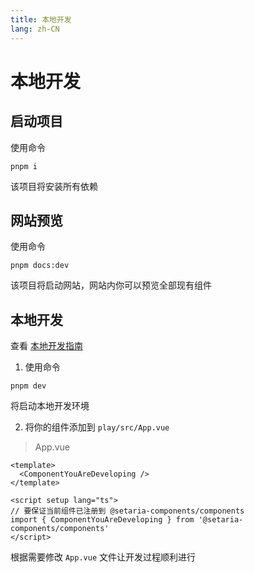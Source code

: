 ```yaml
---
title: 本地开发
lang: zh-CN
---
```


# 本地开发

## 启动项目

使用命令

```shell
pnpm i
```

该项目将安装所有依赖

## 网站预览

使用命令

```shell
pnpm docs:dev
```

该项目将启动网站，网站内你可以预览全部现有组件

## 本地开发

查看 [本地开发指南](https://github.com/setaria-components/setaria-components/blob/dev/CONTRIBUTING.md)

1. 使用命令

```shell
pnpm dev
```

将启动本地开发环境

2. 将你的组件添加到 `play/src/App.vue`

> App.vue

```vue
<template>
  <ComponentYouAreDeveloping />
</template>

<script setup lang="ts">
// 要保证当前组件已注册到 @setaria-components/components
import { ComponentYouAreDeveloping } from '@setaria-components/components'
</script>
```

根据需要修改 `App.vue` 文件让开发过程顺利进行
